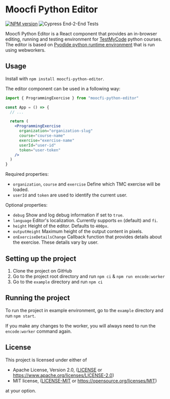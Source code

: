 # Moocfi Python Editor

[![NPM version](https://img.shields.io/npm/v/moocfi-python-editor.svg?style=flat-square)](https://www.npmjs.com/package/moocfi-python-editor)
![Cypress End-2-End Tests](https://github.com/rage/python-editor/workflows/Cypress%20End-2-End%20Tests/badge.svg)

Moocfi Python Editor is a React component that provides an in-browser editing,
running and testing environment for [TestMyCode](https://tmc.mooc.fi/) python
courses. The editor is based on
[Pyodide python runtime environment](https://github.com/iodide-project/pyodide)
that is run using webworkers.

## Usage

Install with `npm install moocfi-python-editor`.

The editor component can be used in a following way:

```jsx
import { ProgrammingExercise } from "moocfi-python-editor"

const App = () => {
  // ...

  return (
    <ProgrammingExercise
      organization="organization-slug"
      course="course-name"
      exercise="exercise-name"
      userId="user-id"
      token="user-token"
    />
  )
}
```

Required properties:

- `organization`, `course` and `exercise` Define which TMC exercise will be loaded.
- `userId` and `token` are used to identify the current user.

Optional properties:

- `debug` Show and log debug information if set to `true`.
- `language` Editor's localization. Currently supports `en` (default) and `fi`.
- `height` Height of the editor. Defaults to `400px`.
- `outputHeight` Maximum height of the output content in pixels.
- `onExerciseDetailsChange` Callback function that provides details about the exercise. These details vary by user.

## Setting up the project

1. Clone the project on GitHub
2. Go to the project root directory and run `npm ci` & `npm run encode:worker`
3. Go to the `example` directory and run `npm ci`

## Running the project

To run the project in example environment, go to the `example` directory and
run `npm start`.

If you make any changes to the worker, you will always need to run the `encode:worker` command again.

## License

This project is licensed under either of

- Apache License, Version 2.0, ([LICENSE](LICENSE) or https://www.apache.org/licenses/LICENSE-2.0)
- MIT license, ([LICENSE-MIT](LICENSE-MIT) or https://opensource.org/licenses/MIT)

at your option.
